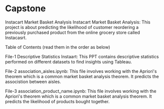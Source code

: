 # Capstone
Instacart Market Basket Analysis
Instacart Market Basket Analysis: This project is about predicting the likelihood of customer reordering a previously purchased product from the online grocery store called Instacasrt.

Table of Contents (read them in the order as below)

File-1 Descriptive Statistics Instaart: This PPT contains descriptive statistics performed on different datasets to find insights using Tableau.

File-2 association_aisles.ipynb: This file involves working with the Apriori's theorem which is a common market basket analysis theorem. It predicts the associstion between aisles.

File-3 association_product_name.ipynb: This file involves working with the Apriori's theorem which is a common market basket analysis theorem. It predicts the likelihood of products bought together.
